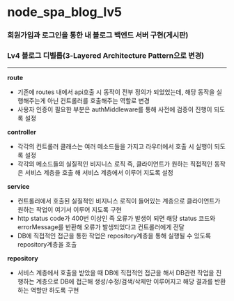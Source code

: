 # node_spa_blog_lv5

### 회원가입과 로그인을 통한 내 블로그 백엔드 서버 구현(게시판)

### Lv4 블로그 디벨롭(3-Layered Architecture Pattern으로 변경)

---

**route**

- 기존에 routes 내에서 api호출 시 동작이 전부 정의가 되었었는데, 해당 동작을 실행해주는게 아닌 컨트롤러를 호출해주는 역할로 변경
- 사용자 인증이 필요한 부분은 authMiddleware를 통해 사전에 검증이 진행이 되도록 설정

**controller**

- 각각의 컨트롤러 클래스는 여러 메소드들을 가지고 라우터에서 호출 시 실행이 되도록 설정
- 각각의 메소드들의 실질적인 비지니스 로직 즉, 클라이언트가 원하는 직접적인 동작은 서비스 계층을 호출 해 서비스 계층에서 이루어 지도록 설정

**service**

- 컨트롤러에서 호출된 실질적인 비지니스 로직이 들어있는 계층으로 클라이언트가 원하는 작업이 여기서 이루어 지도록 구현
- http status code가 400번 이상인 즉 오류가 발생이 되면 해당 status 코드와 errorMessage를 반환해 오류가 발생되었다고 컨트롤러에게 전달
- DB에 직접적인 접근을 통한 작업은 repository계층을 통해 실행될 수 있도록 repository계층을 호출

**repository**

- 서비스 계층에서 호출을 받았을 때 DB에 직접적인 접근을 해서 DB관련 작업을 진행하는 계층으로 DB에 접근해 생성/수정/검색/삭제만 이루어지고 해당 결과를 반환하는 역할만 하도록 구현
